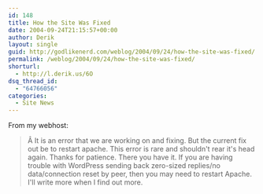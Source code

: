 ```yaml
---
id: 148
title: How the Site Was Fixed
date: 2004-09-24T21:15:57+00:00
author: Derik
layout: single
guid: http://godlikenerd.com/weblog/2004/09/24/how-the-site-was-fixed/
permalink: /weblog/2004/09/24/how-the-site-was-fixed/
shorturl:
  - http://l.derik.us/6O
dsq_thread_id:
  - "64766056"
categories:
  - Site News
---
```

From my webhost:

> Â It is an error that we are working on and fixing. But the current fix out be to restart apache. This error is rare and shouldn't rear it's head again. Thanks for patience.
There you have it. If you are having trouble with WordPress sending back zero-sized replies/no data/connection reset by peer, then you may need to restart Apache. I'll write more when I find out more.